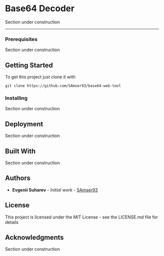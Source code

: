 # Base64 Decoder

Section under construction

---

### Prerequisites

Section under construction

## Getting Started

To get this project just clone it with
```
git clone https://github.com/SAmser93/base64-web-tool
```

### Installing

Section under construction

## Deployment

Section under construction

## Built With

Section under construction

## Authors

* **Evgenii Suharev** - *Initial work* - [SAmser93](https://github.com/SAmser93)

## License

This project is licensed under the MIT License - see the LICENSE.md file for details

## Acknowledgments

Section under construction